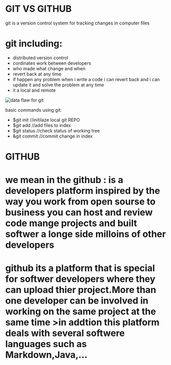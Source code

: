 # GIT VS GITHUB
 git is a version control system for tracking changes in computer files
# git including:
* distributed version control
* cordinates work between developers
* who made what change and when
* revert back at any time
* if happen any problem when i write a code i can revert back and i can update it and solve the problem at any time
* it a local and remote

![data flaw for git](https://upload.wikimedia.org/wikipedia/commons/4/44/Git_data_flow_simplified.svg)

basic commands using git:
* $git init //initilaze local git REPO
* $git add<file> //add files to index
* $git status //check status of working tree
 * &git commit //commit change in index

# GITHUB
# we mean in the github : is a developers platform inspired by the way you work from open sourse to business you can host  and review code mange projects and built softwer a longe side milloins of other developers
# github its a platform that is special for softwer developers where  they can upload thier project.More than one developer can be involved in working  on the same project at the same time >in addtion this platform deals with several softwere languages such as Markdown,Java,...
